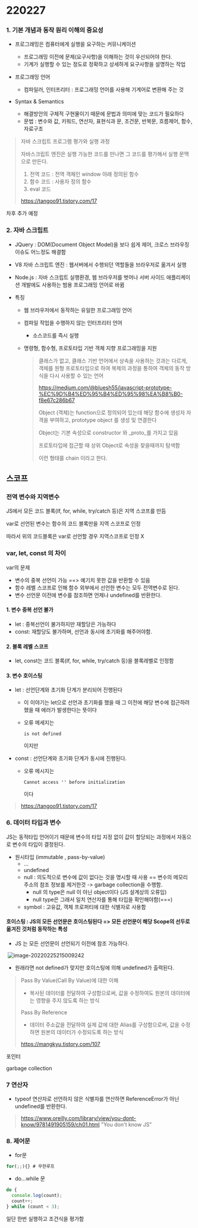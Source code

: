 # 220227

### 1. 기본 개념과 동작 원리 이해의 중요성

- 프로그래밍은 컴퓨터에게 실행을 요구하는 커뮤니케이션
  - 프로그래밍 이전에 문제(요구사항)을 이해하는 것이 우선되어야 한다.
  - 기계가 실행할 수 있는 정도로 정확하고 상세하게 요구사항을 설명하는 작업

- 프로그래밍 언어
  - 컴파일러, 인터프리터 : 프로그래밍 언어를 사용해 기계어로 변환해 주는 것
- Syntax & Semantics
  - 해결방안의 구체적 구현물이기 때문에 문법과 의미에 맞는 코드가 필요하다
  - 문법 : 변수와 값, 키워드, 연산자, 표현식과 문, 조건문, 반복문, 흐름제어, 함수, 자료구조





> 자바 스크립트 프로그램 평가와 실행 과정
>
> 자바스크립트 엔진은 실행 가능한 코드를 만나면 그 코드를 평가해서 실행 문맥으로 만든다.
>
> 1. 전역 코드 : 전역 객체인 window 아래 정의된 함수
> 2. 함수 코드 : 사용자 정의 함수
> 3. eval 코드
>
> https://tangoo91.tistory.com/17

차후 추가 예정



### 2. 자바 스크립트

- JQuery : DOM(Document Object Model)을 보다 쉽게 제어, 크로스 브라우징 이슈도 어느정도 해결함

- V8 자바 스크립트 엔진 : 웹서버에서 수행되던 역할들을 브라우저로 옮겨서 실행

- Node.js : 자바 스크립트 실행환경, 웹 브라우저를 벗어나 서버 사이드 애플리케이션 개발에도 사용하는 범용 프로그래밍 언어로 바뀜

- 특징 

  - 웹 브라우저에서 동작하는 유일한 프로그래밍 언어

  - 컴파일 작업을 수행하지 않는 인터프리터 언어

    - 소스코드를 즉시 실행

  - 명령형, 함수형, 프로토타입 기반 객체 지향 프로그래밍을 지원

    >  클래스가 없고, 클래스 기반 언어에서 상속을 사용하는 것과는 다르게, 객체를 원형 프로토타입으로 하여 복제의 과정을 통하여 객체의 동작 방식을 다시 사용할 수 있는 언어
    >
    > https://medium.com/@bluesh55/javascript-prototype-%EC%9D%B4%ED%95%B4%ED%95%98%EA%B8%B0-f8e67c286b67
    >
    > Object (객체)는 function으로 정의되어 있는데 해당 함수에 생성자 자격을 부여하고, prototype object 를 생성 및 연결한다
    >
    > Object는  기본 속성으로 constructor 와 _proto_를 가지고 있음
    >
    > 프로토타입에 접근할 때 상위 Object로 속성을 찾을때까지 탐색함
    >
    > 이런 형태를 chain 이라고 한다.



## 스코프

### 전역 변수와 지역변수

JS에서 모든 코드 블록(If, for, while, try/catch 등)은 지역 스코프를 만듬

var로 선언된 변수는 함수의 코드 블록만을 지역 스코프로 인정

따라서 위의 코드블록은 var로 선언할 경우 지역스코프로 인정 X

### var, let, const 의 차이

var의 문제

- 변수의 중복 선언이 가능 ==> 예기치 못한 값을 반환할 수 있음
- 함수 레벨 스코프로 인해 함수 외부에서 선언한 변수는 모두 전역변수로 된다.
- 변수 선언문 이전에 변수를 참조하면 언제나 undefined를 반환한다.



#### 1. 변수 중복 선언 불가

- let : 중복선언이 불가하지만 재할당은 가능하다
- const: 재할당도 불가하며, 선언과 동시에 초기화를 해주어야함.

#### 2. 블록 레벨 스코프

- let, const는 코드 블록(If, for, while, try/catch 등)을 블록레벨로 인정함

#### 3. 변수 호이스팅

- let : 선언단계와 초기화 단계가 분리되어 진행된다

  

  - 이 이야기는 let으로 선언과 초기화를 했을 때 그 이전에 해당 변수에 접근하려 했을 때 에러가 발생한다는 뜻이다

  - 오류 메세지는

    ```
    is not defined
    ```

    이지만

- const : 선언단계와 초기화 단계가 동시에 진행된다.

  - 오류 메시지는 

    ```
    Cannot access '' before initialization
    ```

    이다





> https://tangoo91.tistory.com/17
>




### 6. 데이터 타입과 변수

JS는 동적타입 언어이기 때문에 변수의 타입 지정 없이 값이 할당되는 과정에서 자동으로 변수의 타입이 결정된다.

- 원시타입 (immutable , pass-by-value)
  - ...
  - undefined
  - null : 의도적으로 변수에 값이 없다는 것을 명시할 때 사용 == 변수의 메모리 주소의 참조 정보를 제거한것 -> garbage collection을 수행함.
    - null 의 type은 null 이 아닌 object이다 (JS 설계상의 오류임)
    - null type은 그래서 일치 연산자를 통해 타입을 확인해야함(===)
  - symbol : 고유값, 객체 프로퍼티에 대한 식별자로 사용함



#### 호이스팅 : JS의 모든 선언문은 호이스팅된다 => 모든 선언문이 해당 Scope의 선두로 옮겨진 것처럼 동작하는 특성

- JS 는 모든 선언문이 선언되기 이전에 참조 가능하다.

​	![image-20220225215009242](C:\Users\ssong\Desktop\image-20220225215009242.png)

- 원래라면 not defined가 맞지만 호이스팅에 의해 undefined가 출력된다.



> Pass By Value(Call By Value)에 대한 이해
>
> - 복사된 데이터를 전달하여 구성함으로써, 값을 수정하여도 원본의 데이터에는 영향을 주지 않도록 하는 방식
>
> Pass By Reference
>
> - 데이터 주소값을 전달하여 실제 값에 대한 Alias를 구성함으로써, 값을 수정하면 원본의 데이터가 수정되도록 하는 방식
>
> https://mangkyu.tistory.com/107







포인터

garbage collection









### 7 연산자

- typeof 연산자로 선언하지 않은 식별자를 연산하면 ReferenceError가 아닌 undefined를 반환한다.

> https://www.oreilly.com/library/view/you-dont-know/9781491905159/ch01.html
> "You don't know JS"















### 8. 제어문

- for문

```js
for(;;){} # 무한루프
```

- do...while 문

```js
do {
  console.log(count);
  count++;
} while (count < 3); 
```

일단 한번 실행하고 조건식을 평가함



